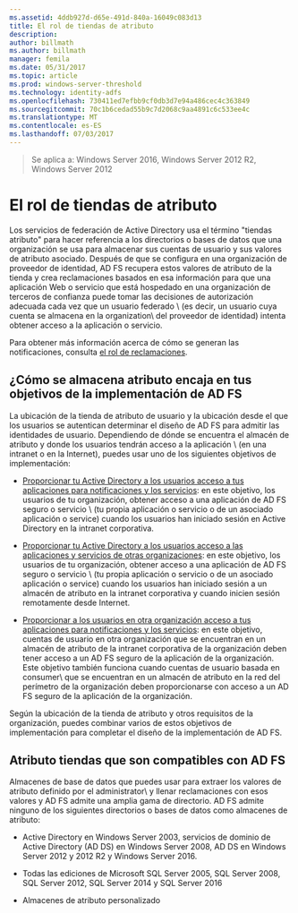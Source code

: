 ```yaml
---
ms.assetid: 4ddb927d-d65e-491d-840a-16049c083d13
title: El rol de tiendas de atributo
description: 
author: billmath
ms.author: billmath
manager: femila
ms.date: 05/31/2017
ms.topic: article
ms.prod: windows-server-threshold
ms.technology: identity-adfs
ms.openlocfilehash: 730411ed7efbb9cf0db3d7e94a486cec4c363849
ms.sourcegitcommit: 70c1b6cedad55b9c7d2068c9aa4891c6c533ee4c
ms.translationtype: MT
ms.contentlocale: es-ES
ms.lasthandoff: 07/03/2017
---
```

 >Se aplica a: Windows Server 2016, Windows Server 2012 R2, Windows Server 2012

# <a name="the-role-of-attribute-stores"></a>El rol de tiendas de atributo
Los servicios de federación de Active Directory usa el término "tiendas atributo" para hacer referencia a los directorios o bases de datos que una organización se usa para almacenar sus cuentas de usuario y sus valores de atributo asociado. Después de que se configura en una organización de proveedor de identidad, AD FS recupera estos valores de atributo de la tienda y crea reclamaciones basados en esa información para que una aplicación Web o servicio que está hospedado en una organización de terceros de confianza puede tomar las decisiones de autorización adecuada cada vez que un usuario federado \ (es decir, un usuario cuya cuenta se almacena en la organization\ del proveedor de identidad) intenta obtener acceso a la aplicación o servicio.  
  
Para obtener más información acerca de cómo se generan las notificaciones, consulta [el rol de reclamaciones](The-Role-of-Claims.md).  
  
## <a name="how-attribute-stores-fit-in-with-your-ad-fs-deployment-goals"></a>¿Cómo se almacena atributo encaja en tus objetivos de la implementación de AD FS  
La ubicación de la tienda de atributo de usuario y la ubicación desde el que los usuarios se autentican determinar el diseño de AD FS para admitir las identidades de usuario. Dependiendo de dónde se encuentra el almacén de atributo y donde los usuarios tendrán acceso a la aplicación \ (en una intranet o en la Internet\), puedes usar uno de los siguientes objetivos de implementación:  
  
-   [Proporcionar tu Active Directory a los usuarios acceso a tus aplicaciones para notificaciones y los servicios](https://technet.microsoft.com/library/dd807071.aspx): en este objetivo, los usuarios de tu organización, obtener acceso a una aplicación de AD FS seguro o servicio \ (tu propia aplicación o servicio o de un asociado aplicación o service\) cuando los usuarios han iniciado sesión en Active Directory en la intranet corporativa.  
  
-   [Proporcionar tu Active Directory a los usuarios acceso a las aplicaciones y servicios de otras organizaciones](https://technet.microsoft.com/library/dd807123.aspx): en este objetivo, los usuarios de tu organización, obtener acceso a una aplicación de AD FS seguro o servicio \ (tu propia aplicación o servicio o de un asociado aplicación o service\) cuando los usuarios han iniciado sesión a un almacén de atributo en la intranet corporativa y cuando inicien sesión remotamente desde Internet.  
  
-   [Proporcionar a los usuarios en otra organización acceso a tus aplicaciones para notificaciones y los servicios](https://technet.microsoft.com/library/dd807099.aspx): en este objetivo, cuentas de usuario en otra organización que se encuentran en un almacén de atributo de la intranet corporativa de la organización deben tener acceso a un AD FS seguro de la aplicación de la organización. Este objetivo también funciona cuando cuentas de usuario basada en consumer\ que se encuentran en un almacén de atributo en la red del perímetro de la organización deben proporcionarse con acceso a un AD FS seguro de la aplicación de la organización.  
  
Según la ubicación de la tienda de atributo y otros requisitos de la organización, puedes combinar varios de estos objetivos de implementación para completar el diseño de la implementación de AD FS.  
  
## <a name="attribute-stores-that-are-supported-by-ad-fs"></a>Atributo tiendas que son compatibles con AD FS  
Almacenes de base de datos que puedes usar para extraer los valores de atributo definido por el administrator\ y llenar reclamaciones con esos valores y AD FS admite una amplia gama de directorio. AD FS admite ninguno de los siguientes directorios o bases de datos como almacenes de atributo:  
  
-   Active Directory en Windows Server 2003, servicios de dominio de Active Directory \(AD DS\) en Windows Server 2008, AD DS en Windows Server 2012 y 2012 R2 y Windows Server 2016. 
  
-   Todas las ediciones de Microsoft SQL Server 2005, SQL Server 2008, SQL Server 2012, SQL Server 2014 y SQL Server 2016  
  
-   Almacenes de atributo personalizado  
  

